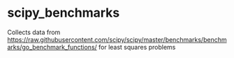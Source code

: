 # scipy_benchmarks

Collects data from
   https://raw.githubusercontent.com/scipy/scipy/master/benchmarks/benchmarks/go_benchmark_functions/
for least squares problems
